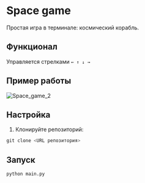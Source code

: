 # Space game

Простая игра в терминале: космический корабль.


## Функционал

Управляется стрелками `← ↑ ↓ →`


## Пример работы
![Space_game_2](https://github.com/user-attachments/assets/28307c56-d1fd-45f6-9204-0170a5e1b9cc)


## Настройка
1. Клонируйте репозиторий:

```python
git clone <URL репозитория>
```


## Запуск
```bash
python main.py
```
